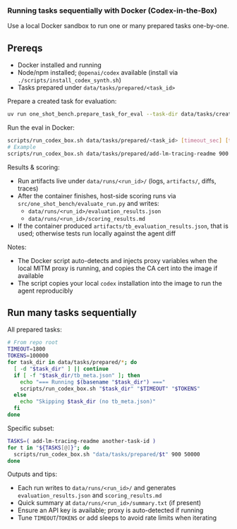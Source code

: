 ### Running tasks sequentially with Docker (Codex-in-the-Box)

Use a local Docker sandbox to run one or many prepared tasks one-by-one.

## Prereqs
- Docker installed and running
- Node/npm installed; `@openai/codex` available (install via `./scripts/install_codex_synth.sh`)
- Tasks prepared under `data/tasks/prepared/<task_id>`

Prepare a created task for evaluation:
```bash
uv run one_shot_bench.prepare_task_for_eval --task-dir data/tasks/created/<task_id_timestamp>
```

Run the eval in Docker:
```bash
scripts/run_codex_box.sh data/tasks/prepared/<task_id> [timeout_sec] [token_limit]
# Example
scripts/run_codex_box.sh data/tasks/prepared/add-lm-tracing-readme 900 50000
```

Results & scoring:
- Run artifacts live under `data/runs/<run_id>/` (logs, `artifacts/`, diffs, traces)
- After the container finishes, host-side scoring runs via `src/one_shot_bench/evaluate_run.py` and writes:
  - `data/runs/<run_id>/evaluation_results.json`
  - `data/runs/<run_id>/scoring_results.md`
- If the container produced `artifacts/tb_evaluation_results.json`, that is used; otherwise tests run locally against the agent diff

Notes:
- The Docker script auto-detects and injects proxy variables when the local MITM proxy is running, and copies the CA cert into the image if available
- The script copies your local `codex` installation into the image to run the agent reproducibly

## Run many tasks sequentially

All prepared tasks:
```bash
# From repo root
TIMEOUT=1800
TOKENS=100000
for task_dir in data/tasks/prepared/*; do
  [ -d "$task_dir" ] || continue
  if [ -f "$task_dir/tb_meta.json" ]; then
    echo "=== Running $(basename "$task_dir") ==="
    scripts/run_codex_box.sh "$task_dir" "$TIMEOUT" "$TOKENS"
  else
    echo "Skipping $task_dir (no tb_meta.json)"
  fi
done
```

Specific subset:
```bash
TASKS=( add-lm-tracing-readme another-task-id )
for t in "${TASKS[@]}"; do
  scripts/run_codex_box.sh "data/tasks/prepared/$t" 900 50000
done
```

Outputs and tips:
- Each run writes to `data/runs/<run_id>/` and generates `evaluation_results.json` and `scoring_results.md`
- Quick summary at `data/runs/<run_id>/summary.txt` (if present)
- Ensure an API key is available; proxy is auto-detected if running
- Tune `TIMEOUT`/`TOKENS` or add sleeps to avoid rate limits when iterating


